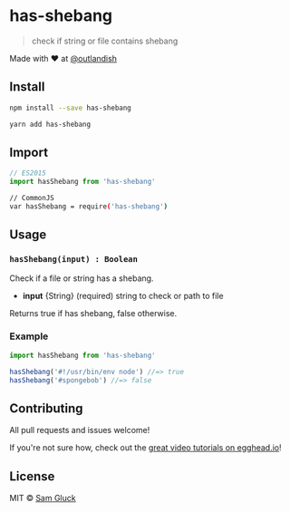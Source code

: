 # has-shebang

> check if string or file contains shebang

Made with ❤ at [@outlandish](http://www.twitter.com/outlandish)

## Install

```sh
npm install --save has-shebang
```

```sh
yarn add has-shebang
```

## Import

```js
// ES2015
import hasShebang from 'has-shebang'
```

```sh
// CommonJS
var hasShebang = require('has-shebang')
```

## Usage

### `hasShebang(input) : Boolean`

Check if a file or string has a shebang. 

- __input__ {String} (required) string to check or path to file

Returns true if has shebang, false otherwise.

### Example

```js
import hasShebang from 'has-shebang'

hasShebang('#!/usr/bin/env node') //=> true
hasShebang('#spongebob') //=> false
```

## Contributing

All pull requests and issues welcome!

If you're not sure how, check out the [great video tutorials on egghead.io](http://bit.ly/2aVzthz)!

## License

MIT © [Sam Gluck](github.com/sdgluck)
